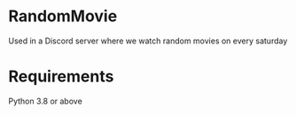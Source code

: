 # RandomMovie
Used in a Discord server where we watch random movies on every saturday

# Requirements
Python 3.8 or above
